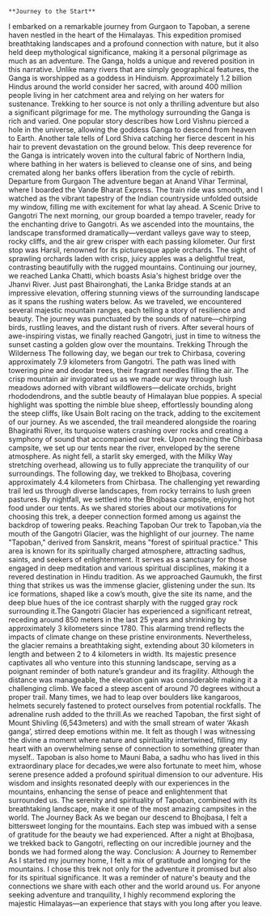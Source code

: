                                                                      **Journey to the Start**

I embarked on a remarkable journey from Gurgaon to Tapoban, a serene haven nestled in the heart of the Himalayas. This expedition promised breathtaking landscapes and a profound connection with nature, but it also held deep mythological significance, making it a personal pilgrimage as much as an adventure.
The Ganga, holds a unique and revered position in this narrative. Unlike many rivers that are simply geographical features, the Ganga is worshipped as a goddess in Hinduism. Approximately 1.2 billion Hindus around the world consider her sacred, with around 400 million people living in her catchment area and relying on her waters for sustenance. Trekking to her source is not only a thrilling adventure but also a significant pilgrimage for me.
The mythology surrounding the Ganga is rich and varied. One popular story describes how Lord Vishnu pierced a hole in the universe, allowing the goddess Ganga to descend from heaven to Earth. Another tale tells of Lord Shiva catching her fierce descent in his hair to prevent devastation on the ground below. This deep reverence for the Ganga is intricately woven into the cultural fabric of Northern India, where bathing in her waters is believed to cleanse one of sins, and being cremated along her banks offers liberation from the cycle of rebirth.
Departure from Gurgaon
The adventure began at Anand Vihar Terminal, where I boarded the Vande Bharat Express. The train ride was smooth, and I watched as the vibrant tapestry of the Indian countryside unfolded outside my window, filling me with excitement for what lay ahead.
A Scenic Drive to Gangotri
The next morning, our group boarded a tempo traveler, ready for the enchanting drive to Gangotri. As we ascended into the mountains, the landscape transformed dramatically—verdant valleys gave way to steep, rocky cliffs, and the air grew crisper with each passing kilometer.
Our first stop was Harsil, renowned for its picturesque apple orchards. The sight of sprawling orchards laden with crisp, juicy apples was a delightful treat, contrasting beautifully with the rugged mountains. Continuing our journey, we reached Lanka Chatti, which boasts Asia's highest bridge over the Jhanvi River. Just past Bhaironghati, the Lanka Bridge stands at an impressive elevation, offering stunning views of the surrounding landscape as it spans the rushing waters below.
As we traveled, we encountered several majestic mountain ranges, each telling a story of resilience and beauty. The journey was punctuated by the sounds of nature—chirping birds, rustling leaves, and the distant rush of rivers. After several hours of awe-inspiring vistas, we finally reached Gangotri, just in time to witness the sunset casting a golden glow over the mountains.
Trekking Through the Wilderness
The following day, we began our trek to Chirbasa, covering approximately 7.9 kilometers from Gangotri. The path was lined with towering pine and deodar trees, their fragrant needles filling the air. The crisp mountain air invigorated us as we made our way through lush meadows adorned with vibrant wildflowers—delicate orchids, bright rhododendrons, and the subtle beauty of Himalayan blue poppies. A special highlight was spotting the nimble blue sheep, effortlessly bounding along the steep cliffs, like Usain Bolt racing on the track, adding to the excitement of our journey.
As we ascended, the trail meandered alongside the roaring Bhagirathi River, its turquoise waters crashing over rocks and creating a symphony of sound that accompanied our trek. Upon reaching the Chirbasa campsite, we set up our tents near the river, enveloped by the serene atmosphere. As night fell, a starlit sky emerged, with the Milky Way stretching overhead, allowing us to fully appreciate the tranquility of our surroundings.
The following day, we trekked to Bhojbasa, covering approximately 4.4 kilometers from Chirbasa. The challenging yet rewarding trail led us through diverse landscapes, from rocky terrains to lush green pastures. By nightfall, we settled into the Bhojbasa campsite, enjoying hot food under our tents. As we shared stories about our motivations for choosing this trek, a deeper connection formed among us against the backdrop of towering peaks.
Reaching Tapoban
Our trek to Tapoban,via the mouth of the Gangotri Glacier, was the highlight of our journey. The name "Tapoban," derived from Sanskrit, means "forest of spiritual practice." This area is known for its spiritually charged atmosphere, attracting sadhus, saints, and seekers of enlightenment. It serves as a sanctuary for those engaged in deep meditation and various spiritual disciplines, making it a revered destination in Hindu tradition.
As we approached  Gaumukh, the first thing that strikes us was the immense glacier, glistening under the sun. Its ice formations, shaped like a cow’s mouth, give the site its name, and the deep blue hues of the ice contrast sharply with the rugged gray rock surrounding it.The Gangotri Glacier has experienced a significant retreat, receding around 850 meters in the last 25 years and shrinking by approximately 3 kilometers since 1780. This alarming trend reflects the impacts of climate change on these pristine environments. Nevertheless, the glacier remains a breathtaking sight, extending about 30 kilometers in length and between 2 to 4 kilometers in width. Its majestic presence captivates all who venture into this stunning landscape, serving as a poignant reminder of both nature’s grandeur and its fragility.
Although the distance was manageable, the elevation gain was considerable making it a challenging climb. We faced a steep ascent of around 70 degrees without a proper trail. Many times, we had to leap over boulders like kangaroos, helmets securely fastened to protect ourselves from potential rockfalls. The adrenaline rush added to the thrill.As we reached Tapoban, the first sight of Mount Shivling (6,543meters) and with the small stream of water ‘Akash ganga’, stirred deep emotions within me. It felt as though I was witnessing the divine a moment where nature and spirituality intertwined, filling my heart with an overwhelming sense of connection to something greater than myself..
Tapoban is also home to Mauni Baba, a sadhu who has lived in this extraordinary place for decades,we were also fortunate to meet him, whose serene presence added a profound spiritual dimension to our adventure. His wisdom and insights resonated deeply with our experiences in the mountains, enhancing the sense of peace and enlightenment that surrounded us. The serenity and spirituality of Tapoban, combined with its breathtaking landscape, make it one of the most amazing campsites in the world.
The Journey Back
As we began our descend to Bhojbasa, I felt a bittersweet longing for the mountains. Each step was imbued with a sense of gratitude for the beauty we had experienced. After a night at Bhojbasa, we trekked back to Gangotri, reflecting on our incredible journey and the bonds we had formed along the way.
Conclusion: A Journey to Remember
As I started my journey home, I felt a mix of gratitude and longing for the mountains. I chose this trek not only for the adventure it promised but also for its spiritual significance. It was a reminder of nature's beauty and the connections we share with each other and the world around us. For anyone seeking adventure and tranquility, I highly recommend exploring the majestic Himalayas—an experience that stays with you long after you leave.
